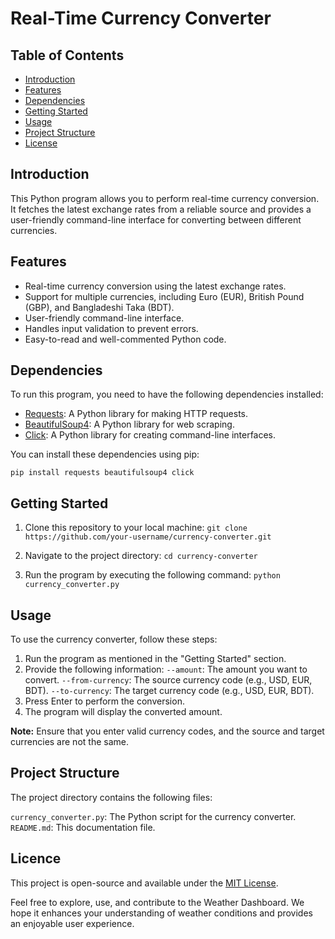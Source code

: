 # Real-Time Currency Converter

## Table of Contents

- [Introduction](#introduction)
- [Features](#features)
- [Dependencies](#dependencies)
- [Getting Started](#getting-started)
- [Usage](#usage)
- [Project Structure](#project-structure)
- [License](#license)

## Introduction
This Python program allows you to perform real-time currency conversion. It fetches the latest exchange rates from a reliable source and provides a user-friendly command-line interface for converting between different currencies.

## Features

- Real-time currency conversion using the latest exchange rates.
- Support for multiple currencies, including Euro (EUR), British Pound (GBP), and Bangladeshi Taka (BDT).
- User-friendly command-line interface.
- Handles input validation to prevent errors.
- Easy-to-read and well-commented Python code.

## Dependencies

To run this program, you need to have the following dependencies installed:

- [Requests](https://docs.python-requests.org/en/master/): A Python library for making HTTP requests.
- [BeautifulSoup4](https://pypi.org/project/beautifulsoup4/): A Python library for web scraping.
- [Click](https://click.palletsprojects.com/en/8.x/): A Python library for creating command-line interfaces.

You can install these dependencies using pip:

`pip install requests beautifulsoup4 click`

## Getting Started

1. Clone this repository to your local machine:
`git clone https://github.com/your-username/currency-converter.git`

2. Navigate to the project directory:
`cd currency-converter`

3. Run the program by executing the following command:
`python currency_converter.py`

## Usage
To use the currency converter, follow these steps:

1. Run the program as mentioned in the "Getting Started" section.
2. Provide the following information:
`--amount`: The amount you want to convert.
`--from-currency`: The source currency code (e.g., USD, EUR, BDT).
`--to-currency`: The target currency code (e.g., USD, EUR, BDT).
3. Press Enter to perform the conversion.
4. The program will display the converted amount.

**Note:** Ensure that you enter valid currency codes, and the source and target currencies are not the same.

## Project Structure

The project directory contains the following files:

`currency_converter.py`: The Python script for the currency converter.
`README.md`: This documentation file.

## Licence
This project is open-source and available under the [MIT License](LICENSE). 

Feel free to explore, use, and contribute to the Weather Dashboard. We hope it enhances your understanding of weather conditions and provides an enjoyable user experience.
